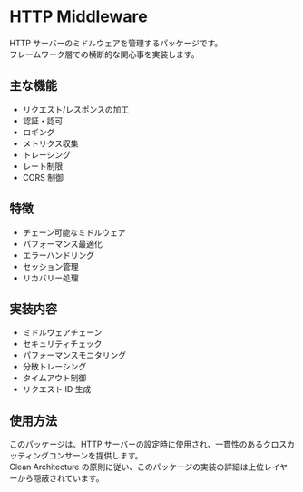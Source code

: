 # HTTP Middleware

HTTP サーバーのミドルウェアを管理するパッケージです。  
フレームワーク層での横断的な関心事を実装します。

## 主な機能

- リクエスト/レスポンスの加工
- 認証・認可
- ロギング
- メトリクス収集
- トレーシング
- レート制限
- CORS 制御

## 特徴

- チェーン可能なミドルウェア
- パフォーマンス最適化
- エラーハンドリング
- セッション管理
- リカバリー処理

## 実装内容

- ミドルウェアチェーン
- セキュリティチェック
- パフォーマンスモニタリング
- 分散トレーシング
- タイムアウト制御
- リクエスト ID 生成

## 使用方法

このパッケージは、HTTP サーバーの設定時に使用され、一貫性のあるクロスカッティングコンサーンを提供します。  
Clean Architecture の原則に従い、このパッケージの実装の詳細は上位レイヤーから隠蔽されています。
